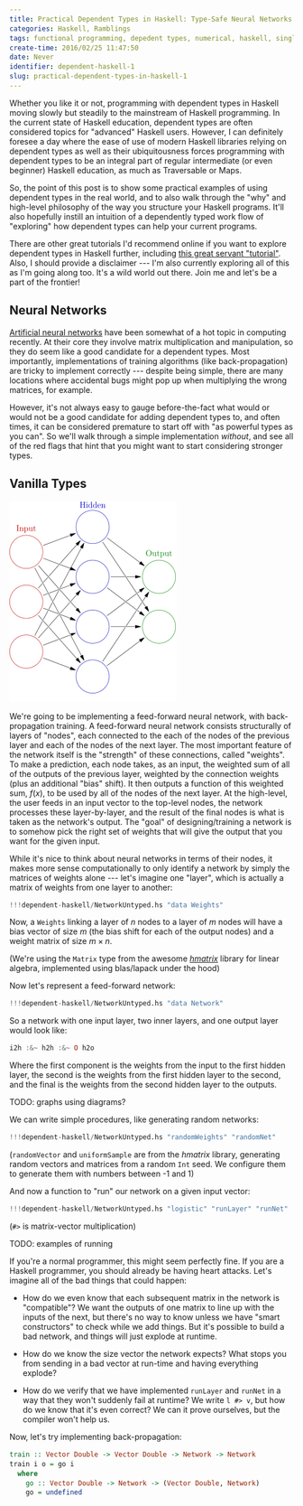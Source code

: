 ```yaml
---
title: Practical Dependent Types in Haskell: Type-Safe Neural Networks
categories: Haskell, Ramblings
tags: functional programming, depedent types, numerical, haskell, singletons, types
create-time: 2016/02/25 11:47:50
date: Never
identifier: dependent-haskell-1
slug: practical-dependent-types-in-haskell-1
---
```


Whether you like it or not, programming with dependent types in Haskell moving
slowly but steadily to the mainstream of Haskell programming.  In the current
state of Haskell education, dependent types are often considered topics for
"advanced" Haskell users.  However, I can definitely foresee a day where the
ease of use of modern Haskell libraries relying on dependent types as well as
their ubiquitousness forces programming with dependent types to be an integral
part of regular intermediate (or even beginner) Haskell education, as much as
Traversable or Maps.

So, the point of this post is to show some practical examples of using
dependent types in the real world, and to also walk through the "why" and
high-level philosophy of the way you structure your Haskell programs.  It'll
also hopefully instill an intuition of a dependently typed work flow of
"exploring" how dependent types can help your current programs.

There are other great tutorials I'd recommend online if you want to explore
dependent types in Haskell further, including [this great servant
"tutorial"][servtut].  Also, I should provide a disclaimer --- I'm also
currently exploring all of this as I'm going along too. It's a wild world out
there.  Join me and let's be a part of the frontier!

[servtut]: http://www.well-typed.com/blog/2015/11/implementing-a-minimal-version-of-haskell-servant/

Neural Networks
---------------

[Artificial neural networks][ann] have been somewhat of a hot topic in
computing recently.  At their core they involve matrix multiplication and
manipulation, so they do seem like a good candidate for a dependent types. Most
importantly, implementations of training algorithms (like back-propagation) are
tricky to implement correctly --- despite being simple, there are many
locations where accidental bugs might pop up when multiplying the wrong
matrices, for example.

[ann]: https://en.wikipedia.org/wiki/Artificial_neural_network

However, it's not always easy to gauge before-the-fact what would or would not
be a good candidate for adding dependent types to, and often times, it can be
considered premature to start off with "as powerful types as you can".  So
we'll walk through a simple implementation *without*, and see all of the red
flags that hint that you might want to start considering stronger types.

Vanilla Types
-------------

![Feed-forward ANN architecture](/img/entries/dependent-haskell-1/ffneural.png "Feed-forward ANN architecture")

We're going to be implementing a feed-forward neural network, with
back-propagation training.  A feed-forward neural network consists structurally
of layers of "nodes", each connected to the each of the nodes of the previous
layer and each of the nodes of the next layer.  The most important feature of
the network itself is the "strength" of these connections, called "weights". To
make a prediction, each node takes, as an input, the weighted sum of all of the
outputs of the previous layer, weighted by the connection weights (plus an
additional "bias" shift).  It then outputs a function of this weighted sum,
$f(x)$, to be used by all of the nodes of the next layer.  At the high-level,
the user feeds in an input vector to the top-level nodes, the network processes
these layer-by-layer, and the result of the final nodes is what is taken as the
network's output.  The "goal" of designing/training a network is to somehow
pick the right set of weights that will give the output that you want for the
given input.

While it's nice to think about neural networks in terms of their nodes, it
makes more sense computationally to only identify a network by simply the
matrices of weights alone --- let's imagine one "layer", which is actually a
matrix of weights from one layer to another:

~~~haskell
!!!dependent-haskell/NetworkUntyped.hs "data Weights"
~~~

Now, a `Weights` linking a layer of $n$ nodes to a layer of $m$ nodes will have
a bias vector of size $m$ (the bias shift for each of the output nodes) and a
weight matrix of size $m \times n$.

(We're using the `Matrix` type from the awesome *[hmatrix][]* library for linear
algebra, implemented using blas/lapack under the hood)

[hmatrix]: http://hackage.haskell.org/package/hmatrix

Now let's represent a feed-forward network:

~~~haskell
!!!dependent-haskell/NetworkUntyped.hs "data Network"
~~~

So a network with one input layer, two inner layers, and one output layer would
look like:

~~~haskell
i2h :&~ h2h :&~ O h2o
~~~

Where the first component is the weights from the input to the first hidden
layer, the second is the weights from the first hidden layer to the second, and
the final is the weights from the second hidden layer to the outputs.

TODO: graphs using diagrams?

We can write simple procedures, like generating random networks:

~~~haskell
!!!dependent-haskell/NetworkUntyped.hs "randomWeights" "randomNet"
~~~

(`randomVector` and `uniformSample` are from the *hmatrix* library, generating
random vectors and matrices from a random `Int` seed.  We configure them to
generate them with numbers between -1 and 1)

And now a function to "run" our network on a given input vector:

~~~haskell
!!!dependent-haskell/NetworkUntyped.hs "logistic" "runLayer" "runNet"
~~~

(`#>` is matrix-vector multiplication)

TODO: examples of running

If you're a normal programmer, this might seem perfectly fine.  If you are a
Haskell programmer, you should already be having heart attacks. Let's imagine
all of the bad things that could happen:

*   How do we even know that each subsequent matrix in the network is
    "compatible"?   We want the outputs of one matrix to line up with the
    inputs of the next, but there's no way to know unless we have "smart
    constructors" to check while we add things.  But it's possible to build a
    bad network, and things will just explode at runtime.

*   How do we know the size vector the network expects?  What stops you from
    sending in a bad vector at run-time and having everything explode?

*   How do we verify that we have implemented `runLayer` and `runNet` in a way
    that they won't suddenly fail at runtime?  We write `l #> v`, but how do we
    know that it's even correct?  We can it prove ourselves, but the compiler
    won't help us.


Now, let's try implementing back-propagation:

~~~haskell
train :: Vector Double -> Vector Double -> Network -> Network
train i o = go i
  where
    go :: Vector Double -> Network -> (Vector Double, Network)
    go = undefined
~~~
